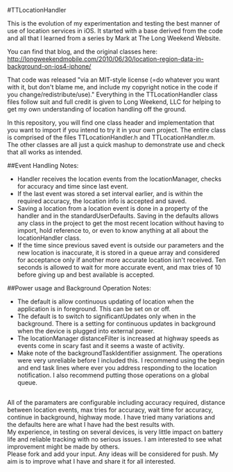 #TTLocationHandler

This is the evolution of my experimentation and testing the best manner of use of location services in iOS. It started with a base derived from the code and all that I learned from a series by Mark at The Long Weekend Website.

You can find that blog, and the original classes here:
http://longweekendmobile.com/2010/06/30/location-region-data-in-background-on-ios4-iphone/

That code was released "via an MIT-style license (=do whatever you want with it, but don't blame me, and include my copyright notice in the code if you change/redistribute/use)." Everything in the TTLocationHandler class files follow suit and full credit is given to Long Weekend, LLC for helping to get my own understanding of location handling off the ground.

In this repository, you will find one class header and implementation that you want to import if you intend to try it in your own project. The entire class is comprised of the files TTLocationHandler.h and TTLocationHandler.m. The other classes are all just a quick mashup to demonstrate use and check that all works as intended.

##Event Handling Notes:  
- Handler receives the location events from the locationManager, checks for accuracy and time since last event.  
- If the last event was stored a set interval earlier, and is within the required accuracy, the location info is accepted and saved.  
- Saving a location from a location event is done in a property of the handler and in the standardUserDefaults. Saving in the defaults allows any class in the project to get the most recent location without having to import, hold reference to, or even to know anything  at all about the locationHandler class.  
- If the time since previous saved event is outside our parameters and the new location is inaccurate, it is stored in a queue array and considered for acceptance only if another more accurate location isn't received. Ten seconds is allowed to wait for more accurate event, and max tries of 10 before giving up and best available is accepted. 

##Power usage and Background Operation Notes:  
- The default is allow continuous updating of location when the application is in foreground. This can be set on or off.  
- The default is to switch to significantUpdates only when in the background. There is a setting for continuous updates in background when the device is plugged into external power.  
- The locationManager distanceFilter is increased at highway speeds as events come in scary fast and it seems a waste of activity.  
- Make note of the backgroundTaskIdentifier assignment. The operations were very unreliable before I included this. I recommend using the begin and end task lines where ever you address responding to the location notification. I also recommend putting those operations on a global queue.  

##
All of the paramaters are configurable including accuracy required, distance between location events, max tries for accuracy, wait time for accuracy, continue in background, highway mode. I have tried many variations and the defaults here are what I have had  the best results with.  
My experience, in testing on several devices, is very little impact on battery life and reliable tracking with no serious issues. I am interested to see what improvement might be made by others.  
Please fork and add your input. Any ideas will be considered for push. My aim is to improve what I have and share it for all interested.